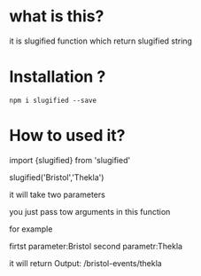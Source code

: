 # what is this?

it is slugified function which return slugified string

# Installation ?

`npm i slugified --save`

# How to used it?

import {slugified} from 'slugified'

slugified('Bristol','Thekla')

it will take two parameters

you just pass tow arguments in this function

for example

firtst parameter:Bristol
second parametr:Thekla

it will return
Output:
/bristol-events/thekla
